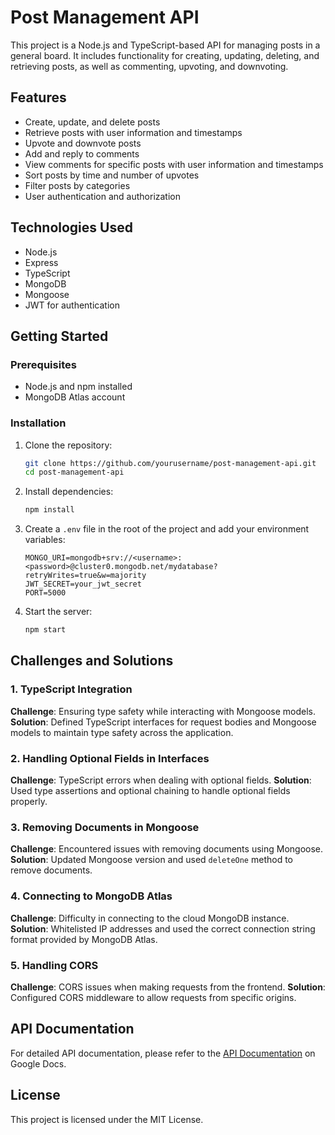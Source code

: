 # Post Management API

This project is a Node.js and TypeScript-based API for managing posts in a general board. It includes functionality for creating, updating, deleting, and retrieving posts, as well as commenting, upvoting, and downvoting.

## Features

- Create, update, and delete posts
- Retrieve posts with user information and timestamps
- Upvote and downvote posts
- Add and reply to comments
- View comments for specific posts with user information and timestamps
- Sort posts by time and number of upvotes
- Filter posts by categories
- User authentication and authorization

## Technologies Used

- Node.js
- Express
- TypeScript
- MongoDB
- Mongoose
- JWT for authentication

## Getting Started

### Prerequisites

- Node.js and npm installed
- MongoDB Atlas account

### Installation

1. Clone the repository:

    ```sh
    git clone https://github.com/yourusername/post-management-api.git
    cd post-management-api
    ```

2. Install dependencies:

    ```sh
    npm install
    ```

3. Create a `.env` file in the root of the project and add your environment variables:

    ```env
    MONGO_URI=mongodb+srv://<username>:<password>@cluster0.mongodb.net/mydatabase?retryWrites=true&w=majority
    JWT_SECRET=your_jwt_secret
    PORT=5000
    ```

4. Start the server:

    ```sh
    npm start
    ```
## Challenges and Solutions

### 1. TypeScript Integration

**Challenge**: Ensuring type safety while interacting with Mongoose models.
**Solution**: Defined TypeScript interfaces for request bodies and Mongoose models to maintain type safety across the application.

### 2. Handling Optional Fields in Interfaces

**Challenge**: TypeScript errors when dealing with optional fields.
**Solution**: Used type assertions and optional chaining to handle optional fields properly.

### 3. Removing Documents in Mongoose

**Challenge**: Encountered issues with removing documents using Mongoose.
**Solution**: Updated Mongoose version and used `deleteOne` method to remove documents.

### 4. Connecting to MongoDB Atlas

**Challenge**: Difficulty in connecting to the cloud MongoDB instance.
**Solution**: Whitelisted IP addresses and used the correct connection string format provided by MongoDB Atlas.

### 5. Handling CORS

**Challenge**: CORS issues when making requests from the frontend.
**Solution**: Configured CORS middleware to allow requests from specific origins.

## API Documentation

For detailed API documentation, please refer to the [API Documentation](https://docs.google.com/document/d/your-document-id) on Google Docs.

## License

This project is licensed under the MIT License.
